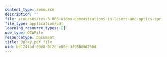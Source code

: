 ```yaml
---
content_type: resource
description: ''
file: /courses/res-6-006-video-demonstrations-in-lasers-and-optics-spring-2008/bd124fbd89e83f2ce89e3f95b80d260d_mNmvfSK-Dnw.pdf
file_type: application/pdf
learning_resource_types: []
ocw_type: OCWFile
resourcetype: Document
title: 3play pdf file
uid: bd124fbd-89e8-3f2c-e89e-3f95b80d260d
---
```

